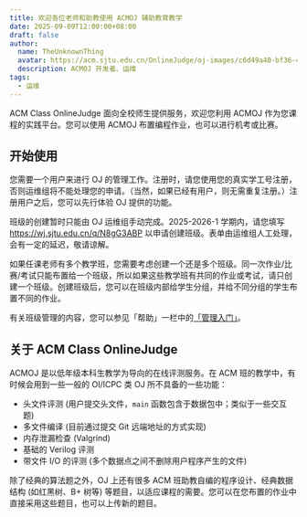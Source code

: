 ```yaml
---
title: 欢迎各位老师和助教使用 ACMOJ 辅助教育教学
date: 2025-09-09T12:00:00+08:00
draft: false
author:
  name: TheUnknownThing
  avatar: https://acm.sjtu.edu.cn/OnlineJudge/oj-images/c6d49a40-bf36-429e-bdd4-6e53b387c197
  description: ACMOJ 开发者、运维
tags:
  - 运维
---
```


ACM Class OnlineJudge 面向全校师生提供服务，欢迎您利用 ACMOJ 作为您课程的实践平台。您可以使用 ACMOJ 布置编程作业，也可以进行机考或比赛。

<!--more-->

## 开始使用

您需要一个用户来进行 OJ 的管理工作。注册时，请您使用您的真实学工号注册，否则运维组将不能处理您的申请。（当然，如果已经有用户，则无需重复注册。）注册用户之后，您可以先行体验 OJ 提供的功能。

班级的创建暂时只能由 OJ 运维组手动完成。2025-2026-1 学期内，请您填写 <https://wj.sjtu.edu.cn/q/N8gG3ABP> 以申请创建班级。表单由运维组人工处理，会有一定的延迟，敬请谅解。

如果任课老师有多个教学班，您需要考虑创建一个还是多个班级。同一次作业/比赛/考试只能布置给一个班级，所以如果这些教学班有共同的作业或考试，请只创建一个班级。创建班级后，您可以在班级内部给学生分组，并给不同分组的学生布置不同的作业。

有关班级管理的内容，您可以参见「帮助」一栏中的[「管理入门」](https://acm.sjtu.edu.cn/OnlineJudge/help/admin/getting-started)。

## 关于 ACM Class OnlineJudge

ACMOJ 是以低年级本科生教学为导向的在线评测服务。在 ACM 班的教学中，有时候会用到一些一般的 OI/ICPC 类 OJ 所不具备的一些功能：

- 头文件评测 (用户提交头文件，`main` 函数包含于数据包中；类似于一些交互题)
- 多文件编译 (目前通过提交 Git 远端地址的方式实现)
- 内存泄漏检查 (Valgrind)
- 基础的 Verilog 评测
- 带文件 I/O 的评测 (多个数据点之间不删除用户程序产生的文件)

除了经典的算法题之外，OJ 上还有很多 ACM 班助教自编的程序设计、经典数据结构 (如红黑树、B+ 树等) 等题目，以适应课程的需要。您可以在您布置的作业中直接采用这些题目，也可以上传新的题目。
